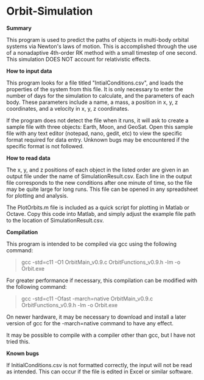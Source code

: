 # Orbit-Simulation

**Summary**

This program is used to predict the paths of objects in multi-body orbital systems via Newton's laws of motion. This is accomplished through the use of a nonadaptive 4th-order RK method with a small timestep of one second. This simulation DOES NOT account for relativistic effects.

**How to input data**

This program looks for a file titled "IntialConditions.csv", and loads the properties of the system from this file. It is only necessary to enter the number of days for the simulation to calculate, and the parameters of each body. These parameters include a name, a mass, a position in x, y, z coordinates, and a velocity in x, y, z coordinates. 

If the program does not detect the file when it runs, it will ask to create a sample file with three objects: Earth, Moon, and GeoSat. Open this sample file with any text editor (notepad, nano, gedit, etc) to view the specific format required for data entry. Unknown bugs may be encountered if the specific format is not followed. 

**How to read data**

The x, y, and z positions of each object in the listed order are given in an output file under the name of SimulationResult.csv. Each line in the output file corresponds to the new conditions after one minute of time, so the file may be quite large for long runs. This file can be opened in any spreadsheet for plotting and analysis.

The PlotOrbits.m file is included as a quick script for plotting in Matlab or Octave. Copy this code into Matlab, and simply adjust the example file path to the location of SimulationResult.csv.

**Compilation**

This program is intended to be compiled via gcc using the following command:

>gcc -std=c11 -O1 OrbitMain_v0.9.c OrbitFunctions_v0.9.h -lm -o Orbit.exe

For greater performance if necessary, this compilation can be modified with the following command:

>gcc -std=c11 -Ofast -march=native OrbitMain_v0.9.c OrbitFunctions_v0.9.h -lm -o Orbit.exe

On newer hardware, it may be necessary to download and install a later version of gcc for the -march=native command to have any effect.

It may be possible to compile with a compiler other than gcc, but I have not tried this.

**Known bugs**

If InitialConditions.csv is not formatted correctly, the input will not be read as intended. This can occur if the file is edited in Excel or similar software.
